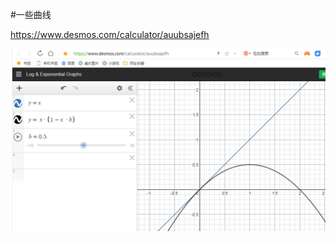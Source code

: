 #一些曲线

https://www.desmos.com/calculator/auubsajefh


![image](https://github.com/whisperlin/utils/blob/master/unity/example/curve/curve.png)
